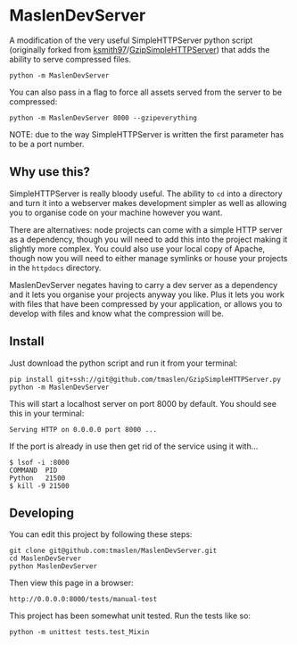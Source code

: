 MaslenDevServer
===============

A modification of the very useful SimpleHTTPServer python script (originally forked from [ksmith97](https://github.com/ksmith97)/[GzipSimpleHTTPServer](https://github.com/ksmith97/GzipSimpleHTTPServer)) that adds the ability to serve compressed files.

```
python -m MaslenDevServer
```

You can also pass in a flag to force all assets served from the server to be compressed:

```
python -m MaslenDevServer 8000 --gzipeverything
```

NOTE: due to the way SimpleHTTPServer is written the first parameter has to be a port number.

## Why use this?

SimpleHTTPServer is really bloody useful. The ability to `cd` into a directory and turn it into a webserver makes development simpler as well as allowing you to organise code on your machine however you want.

There are alternatives: node projects can come with a simple HTTP server as a dependency, though you will need to add this into the project making it slightly more complex. You could also use your local copy of Apache, though now you will need to either manage symlinks or house your projects in the `httpdocs` directory.

MaslenDevServer negates having to carry a dev server as a dependency and it lets you organise your projects anyway you like. Plus it lets you work with files that have been compressed by your application, or allows you to develop with files and know what the compression will be.

## Install

Just download the python script and run it from your terminal:

```
pip install git+ssh://git@github.com/tmaslen/GzipSimpleHTTPServer.py
python -m MaslenDevServer
````

This will start a localhost server on port 8000 by default. You should see this in your terminal:

````
Serving HTTP on 0.0.0.0 port 8000 ...
````

If the port is already in use then get rid of the service using it with...

```
$ lsof -i :8000
COMMAND  PID   
Python   21500
$ kill -9 21500
```

## Developing

You can edit this project by following these steps:

```
git clone git@github.com:tmaslen/MaslenDevServer.git
cd MaslenDevServer
python MaslenDevServer
```

Then view this page in a browser:

```
http://0.0.0.0:8000/tests/manual-test
```

This project has been somewhat unit tested. Run the tests like so:

```
python -m unittest tests.test_Mixin
```
